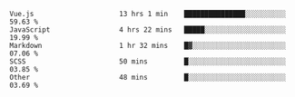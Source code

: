 
<!--
**xy406043/xy406043** is a ✨ _special_ ✨ repository because its `README.md` (this file) appears on your GitHub profile.

Here are some ideas to get you started:

- 🔭 I’m currently working on ...
- 🌱 I’m currently learning ...
- 👯 I’m looking to collaborate on ...
- 🤔 I’m looking for help with ...
- 💬 Ask me about ...
- 📫 How to reach me: ...
- 😄 Pronouns: ...
- ⚡ Fun fact: ...
-->

<!--START_SECTION:waka-->

```text
Vue.js                     13 hrs 1 min    ███████████████░░░░░░░░░░   59.63 %
JavaScript                 4 hrs 22 mins   █████░░░░░░░░░░░░░░░░░░░░   19.99 %
Markdown                   1 hr 32 mins    █▓░░░░░░░░░░░░░░░░░░░░░░░   07.06 %
SCSS                       50 mins         █░░░░░░░░░░░░░░░░░░░░░░░░   03.85 %
Other                      48 mins         █░░░░░░░░░░░░░░░░░░░░░░░░   03.69 %
```

<!--END_SECTION:waka-->
